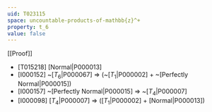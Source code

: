 ```yaml
---
uid: T023115
space: uncountable-products-of-mathbb{z}^+
property: t_6
value: false
---
```

[[Proof]]

* [T015218] [Normal|P000013]
* [I000152] ~[$T_6$|P000067] => (~[$T_1$|P000002] + ~[Perfectly Normal|P000015])
* [I000157] ~[Perfectly Normal|P000015] => ~[$T_4$|P000007]
* [I000098] [$T_4$|P000007] => ([$T_1$|P000002] + [Normal|P000013])

